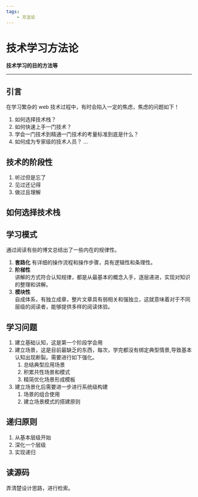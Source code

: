 ```yaml
---
tags:
    - 方法论
---
```

# 技术学习方法论

**技术学习的目的方法等**

---


## 引言
在学习繁杂的 web 技术过程中，有时会陷入一定的焦虑，焦虑的问题如下！
1. 如何选择技术栈？
2. 如何快速上手一门技术？
3. 学会一门技术到精通一门技术的考量标准到底是什么？
4. 如何成为专家级的技术人员？
...

## 技术的阶段性
1. 听过但是忘了
2. 见过还记得
3. 做过且理解

## 如何选择技术栈
<!-- TODO:此处需补充 -->

          
## 学习模式
通过阅读有些的博文总结出了一些内在的规律性。
1. **套路化** 
有详细的操作流程和操作步骤，具有逻辑性和条理性。
2. **阶梯性**  
讲解的方式符合认知规律，都是从最基本的概念入手，逐层递进，实现对知识的整理和讲解。
3. **模块性**  
自成体系，有独立成章，整片文章具有弱相关和强独立，这就意味着对于不同层级的阅读者，能够提供多样的阅读体验。

## 学习问题
1. 建立基础认知，这是第一个阶段学会用
2. 建立场景，这是目前最缺乏的东西，每次，学完都没有绑定典型情景,导致基本认知出现断裂。需要进行如下强化。
    1. 总结典型应用场景
    2. 积累共性场景和模式
    3. 精简优化场景形成模板
3. 建立场景化后需要进一步进行系统级构建
    1. 场景的组合使用
    2. 建立场景模式的搭建原则

## 递归原则
1. 从基本层级开始
2. 深化一个层级
3. 实现递归



## 读源码
弄清楚设计思路，进行检索。
